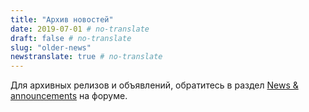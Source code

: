```yaml
---
title: "Архив новостей"
date: 2019-07-01 # no-translate
draft: false # no-translate
slug: "older-news"
newstranslate: true # no-translate
---
```


Для архивных релизов и объявлений, обратитесь в раздел [News & announcements](https://forums.wz2100.net/viewforum.php?f=1) на форуме.
